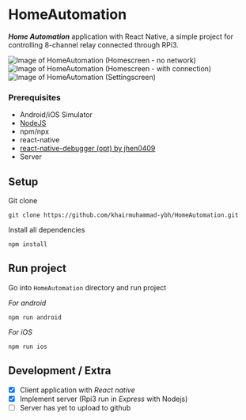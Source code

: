 # HomeAutomation
 **_Home Automation_** application with React Native, a simple project for controlling 8-channel relay connected through RPi3.
 
![Image of HomeAutomation (Homescreen - no network)](https://lh3.googleusercontent.com/bQc-5KsVBySMqKKR74h1KXwOSTVSPLD_HoV-XURYt62YbyWhmJvre969h2KWK66EF7tojX-wKpIvP5McBvza51bkecUVwVfeISfwBoXBSzP5qFo5VP36VR3HunYEb2B8CRfQV2vj_NakJBo7z9vlEeO9h1Lvv3PzKASes5yyEwnuRlTmUNwlI00LNl1orlFi6xLmgzd9xUgEP2Y3oiflC64zLDmkbLNVHJz6Xu2m1VKky2ibEFbpZD0AVLoBusC6cPj2NSI4nKg4Za2Uryb2slmz8Z5ZZQHAjnr7bLsGBDpVELQMSuP6DHyYtR915k-cX6tS0SGIoZCqsOPl6t_q49l2kgdtN1MIahYw71NbXunK6UoU08EjmuYbDen7jDCRptRFszda0LWqJCWo-ApLbD8mBKWBFybaWFUGX36V9UkAVRu1UZSIDeYNr9pRcUI3LLU211_2k2GhvXjrEulRfbvcTmciPl0V7YJfgYlboRVjb0mEXOLA33UuU21YU8sQAmM00zv4Bu40DQ5RWe5WyQyMELJ33DKu_OuWt4yutgvalLfDR3MMk8LvZv_2724aID7CrnMYtPyQqGTMypXXGRZ8THjpTImwK38XTvSB9_pcZzZs4lYH5GfNCw0C-V3XB-J7uvqVCVNiFqRJGJdoOpE1hXhDhiLsNSgsu14Z9cagELeKLOGmqmvbSiWrgidYMGc=s900-w250-h650-no)
![Image of HomeAutomation (Homescreen - with connection)](https://lh3.googleusercontent.com/OuKQG20JlLTGknnolA5MALuFnCrcM4sYEEmjjzKyfOJyEkn4mwyg1ggTtDxyZyQLJe2_AT2J196lc2gMEa2Y4ainXLlHC1A5K8v-V5EaYDJ8KAMFO0kzaDMILSmHDMPx07g2Xmt_7lHy4HyDPfTr7352VfECLe5nBorWFeuQbFpuK271X9A0zoFRuIhRUoBcw21NQGorU1OzjJm0jzZMsCCkC_RvGnP9PmdA4mynnPGkn5wELFGySWtkWJLvjnAwcUpJrYfxDP_tql_mSQknGGt77Xik94em2ucAsub-6rdSryKrMpA-cVsIJs3ro5f2OnuJfVBKUay3h4TqOOskHUMsD6f8-2os2HZz-VkwEiOUrN1M6pI0tKflckyzQytgqbW3Q-UazF_QHCw0dPlxdaTYMTJHzgGQS2vZr9s6O_LCcG24_vcQcBcA65AWrQTgAjmp5_-wUfy_GhHXmjl7xirD7XL5y45cJqG4d3v0h8Ly3RV8AfaiE4uyGEa5u5JepZaUSOtmZhz8byX0saQOcacLO4qHP_p0T-o9ierx8ilo3yyX8g1mJ6wTTt05lLERgiYVrAGwpWkQGj3J1dvEfVgOIkmZ4mVBoOq2_-QMvZ07j1kEVuU8a8tzi-sQkSWj5mLdp5aUvDi_NwrTNJ6_3ZewCp33HxG7YXB3RKXNOEyhI2VJRCmRpg=w250-h650-no)
![Image of HomeAutomation (Settingscreen)](https://lh3.googleusercontent.com/D186A0ez18DziHnjVGxxQ6K4yN5bsXr0Hefhzl3BT7MpZJqLt57DfulPBBgMUgKs93qvV7Bh0eTd3Fn5H4EWogsSBGupuRWbFtOS4oUYv8-kZn_0duCr8qUdTS0TknYqBpAEBCqBXSY1-adJlWdWt8-MAhy6uA0WoLOT7UXouIxV1xUa_HwWgQ1b0yTxWQbNmAzUiszHdS6YCuLWuleBvHgd-RuPxCs0_646x7M7Ql13Sq106LBH3zNKwnRjd_e9nMPcQ6uEViIIYMJYnHe4YePHIkr4YIGy-ffIJGHkPNv5JUSvgQnixKESM6bdEVCec7MelO5IW1Ww_gFf3uJXUpHOYy87zQ78AoK0KBktR0TvPnNbOgnRBhnDDvtbZ-14foJHm6n7ZQdeYxa_aIN2PkMcuDdXUWJXlXyVoaQrrT5psmXNzH6GYbiYJCzfoLL5CgVPXdN-NrELk6DRz3vuuy54NbK7KNjVVAUigaVh8XWWyccCvJm1Jhl8rnsDEdO_--ejOSaswpgHr25nDMLf_SbgnWQxactRQwXTiTwiXVXxtqUIWikTHM83TZjz3uqvW1SQ4tntDdoIUi0iu_4EznTy7KbNZmx0ICRj_IAR-FxuHmdkmXJZ-T7C8H98VKS6d7NXZdZwJTzv8z_c6mI6wRAaMkXh3k-locTvH5zu2VIMsJRzZ6Spgckc604=s650-w250-h650-no)

### Prerequisites
* Android/iOS Simulator
* [NodeJS](https://nodejs.org/en/)
* npm/npx
* react-native
* [react-native-debugger (opt) by jhen0409](https://github.com/jhen0409/react-native-debugger)
* Server

## Setup
Git clone
```
git clone https://github.com/khairmuhammad-ybh/HomeAutomation.git
```
Install all dependencies
```
npm install
```

## Run project
Go into `HomeAutomation` directory and run project

*For android*
```
npm run android
```
*For iOS*
```
npm run ios
```

## Development / Extra
- [x] Client application with *React native*
- [X] Implement server (Rpi3 run in *Express* with Nodejs)
- [ ] Server has yet to upload to github
